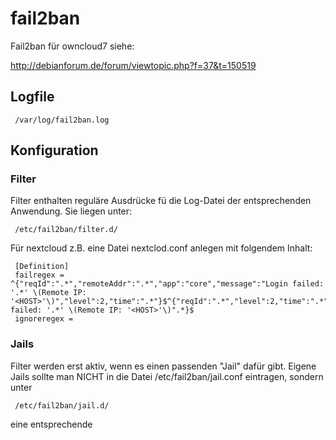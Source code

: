 # fail2ban

Fail2ban für owncloud7 siehe:

http://debianforum.de/forum/viewtopic.php?f=37&t=150519

## Logfile
     
     /var/log/fail2ban.log
     
## Konfiguration

### Filter

Filter enthalten reguläre Ausdrücke fü die Log-Datei der entsprechenden Anwendung.
Sie liegen unter:

     /etc/fail2ban/filter.d/
     
Für nextcloud z.B. eine Datei nextclod.conf anlegen mit folgendem Inhalt:
     
     [Definition]
     failregex = ^{"reqId":".*","remoteAddr":".*","app":"core","message":"Login failed: '.*' \(Remote IP: '<HOST>'\)","level":2,"time":".*"}$^{"reqId":".*","level":2,"time":".*","remoteAddr":".*","app":"core".*","message":"Login failed: '.*' \(Remote IP: '<HOST>'\)".*}$
     ignoreregex =
     
        
     
### Jails

Filter werden erst aktiv, wenn es einen passenden "Jail" dafür gibt.
Eigene Jails sollte man NICHT in die Datei /etc/fail2ban/jail.conf eintragen, sondern unter

     /etc/fail2ban/jail.d/
     
eine entsprechende 

     
     
